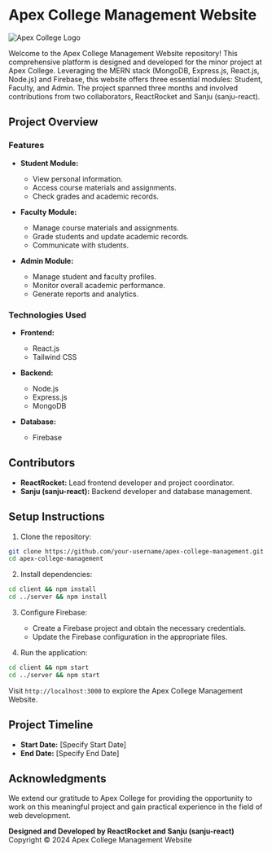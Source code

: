 # Apex College Management Website

![Apex College Logo](link-to-logo-image) <!-- Replace with the link to your college logo image -->

Welcome to the Apex College Management Website repository! This comprehensive platform is designed and developed for the minor project at Apex College. Leveraging the MERN stack (MongoDB, Express.js, React.js, Node.js) and Firebase, this website offers three essential modules: Student, Faculty, and Admin. The project spanned three months and involved contributions from two collaborators, ReactRocket and Sanju (sanju-react).

## Project Overview

### Features

- **Student Module:**
  - View personal information.
  - Access course materials and assignments.
  - Check grades and academic records.

- **Faculty Module:**
  - Manage course materials and assignments.
  - Grade students and update academic records.
  - Communicate with students.

- **Admin Module:**
  - Manage student and faculty profiles.
  - Monitor overall academic performance.
  - Generate reports and analytics.

### Technologies Used

- **Frontend:**
  - React.js
  - Tailwind CSS

- **Backend:**
  - Node.js
  - Express.js
  - MongoDB

- **Database:**
  - Firebase

## Contributors

- **ReactRocket:** Lead frontend developer and project coordinator.
- **Sanju (sanju-react):** Backend developer and database management.

## Setup Instructions

1. Clone the repository:

```bash
git clone https://github.com/your-username/apex-college-management.git
cd apex-college-management
```

2. Install dependencies:

```bash
cd client && npm install
cd ../server && npm install
```

3. Configure Firebase:
   - Create a Firebase project and obtain the necessary credentials.
   - Update the Firebase configuration in the appropriate files.

4. Run the application:

```bash
cd client && npm start
cd ../server && npm start
```

Visit `http://localhost:3000` to explore the Apex College Management Website.

## Project Timeline

- **Start Date:** [Specify Start Date]
- **End Date:** [Specify End Date]

## Acknowledgments

We extend our gratitude to Apex College for providing the opportunity to work on this meaningful project and gain practical experience in the field of web development.

**Designed and Developed by ReactRocket and Sanju (sanju-react)**
Copyright © 2024 Apex College Management Website
